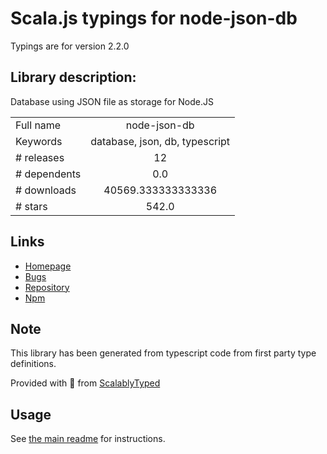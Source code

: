 
# Scala.js typings for node-json-db

Typings are for version 2.2.0

## Library description:
Database using JSON file as storage for Node.JS

|                    |                 |
| ------------------ | :-------------: |
| Full name          | node-json-db |
| Keywords           | database, json, db, typescript |
| # releases         | 12 |
| # dependents       | 0.0 |
| # downloads        | 40569.333333333336 |
| # stars            | 542.0 |

## Links
- [Homepage](https://github.com/Belphemur/node-json-db)
- [Bugs](https://github.com/Belphemur/node-json-db/issues)
- [Repository](https://github.com/Belphemur/node-json-db)
- [Npm](https://www.npmjs.com/package/node-json-db)
    


## Note
This library has been generated from typescript code from first party type definitions.

Provided with :purple_heart: from [ScalablyTyped](https://github.com/oyvindberg/ScalablyTyped)

## Usage
See [the main readme](../../readme.md) for instructions.


